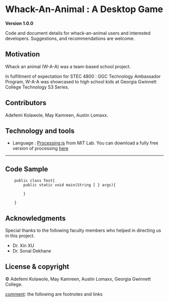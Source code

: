 # Whack-An-Animal : A Desktop Game

**Version 1.0.0**

Code and document details for whack-an-animal users and interested developers. Suggestions, 
and recommendations are welcome.

## Motivation
Whack an animal (W-A-A) was a team-based school project.

In fulfillment of expectation for STEC 4800 : GGC Technology Ambassador Program, W-A-A was showcased to high school kids at Georgia Gwinnett College Technology S3 Series.

[comment]: #---
## Contributors
 Adefemi Kolawole, May Kamreen, Austin Lomaxx.

[comment]: #---

## Technology and tools

 * Language : [Processing.js][] from MIT Lab. You can download a fully free version of processing [here][]

---

## Code Sample
		public class Test{
			public static void main(String [ } args){

			}

		}

## Acknowledgments
Special thanks to the following faculty members who helped in directing us in this project.
 *  Dr. Xin XU
 *  Dr. Sonal Dekhane



## License & copyright

© Adefemi Kolawole, May Kamreen, Austin Lomaxx, Georgia Gwinnett College.

[comment]: the following are footnotes and links

[processing.js]: https://processing.org/  "Processing Homepage"
[here]: https://processing.org/download/  "Processing Download"









